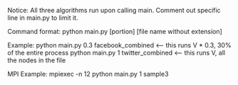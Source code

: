Notice: 
All three algorithms run upon calling main.
Comment out specific line in main.py to limit it.

Command format:
python main.py [portion] [file name without extension]

Example:
python main.py 0.3 facebook_combined <-- this runs V * 0.3, 30% of the entire process
python main.py 1 twitter_combined <-- this runs V, all the nodes in the file

MPI Example:
mpiexec -n 12 python main.py 1 sample3